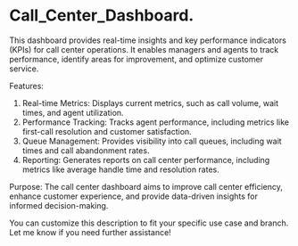 # Call_Center_Dashboard.
This dashboard provides real-time insights and key performance indicators (KPIs) for call center operations. It enables managers and agents to track performance, identify areas for improvement, and optimize customer service.

Features:
1. Real-time Metrics: Displays current metrics, such as call volume, wait times, and agent utilization.
2. Performance Tracking: Tracks agent performance, including metrics like first-call resolution and customer satisfaction.
3. Queue Management: Provides visibility into call queues, including wait times and call abandonment rates.
4. Reporting: Generates reports on call center performance, including metrics like average handle time and resolution rates.

Purpose:
The call center dashboard aims to improve call center efficiency, enhance customer experience, and provide data-driven insights for informed decision-making.

You can customize this description to fit your specific use case and branch. Let me know if you need further assistance!
